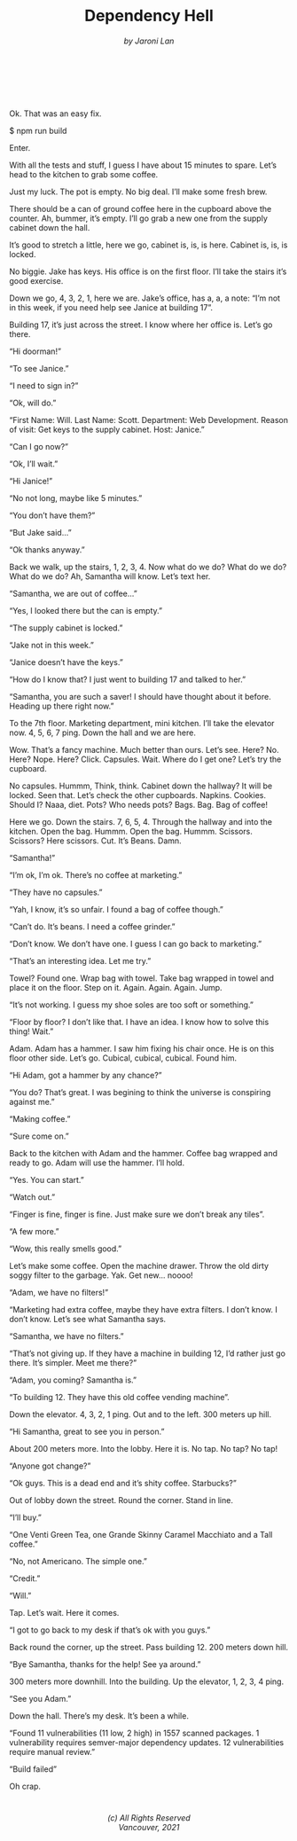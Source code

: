 <!-- Header -->
<br /><br /><br /><br /><br /><br /><br /><br /><br />
<h1 align=center>Dependency Hell</h1>
<h6 align=center>by Jaroni Lan</h6>
<br /><br /><br /><br />
<!-- End Header -->

<!-- Body -->
Ok. That was an easy fix.

$ npm run build

Enter.

With all the tests and stuff, I guess I have about 15 minutes to spare. Let’s head to the kitchen to grab some coffee. 

Just my luck. The pot is empty. No big deal. I’ll make some fresh brew.

There should be a can of ground coffee here in the cupboard above the counter. Ah, bummer, it’s empty. I’ll go grab a new one from the supply cabinet down the hall.

It’s good to stretch a little, here we go, cabinet is, is, is here. Cabinet is, is, is locked.

No biggie. Jake has keys. His office is on the first floor. I’ll take the stairs it’s good exercise.

Down we go, 4, 3, 2, 1, here we are. Jake’s office, has a, a, a note: “I’m not in this week, if you need help see Janice at building 17”.

Building 17, it’s just across the street. I know where her office is. Let’s go there. 

“Hi doorman!”

“To see Janice.”

“I need to sign in?”

“Ok, will do.”

“First Name: Will. Last Name: Scott. Department: Web Development. Reason of visit: Get keys to the supply cabinet. Host: Janice.”

“Can I go now?”

“Ok, I’ll wait.”

“Hi Janice!”

“No not long, maybe like 5 minutes.”

“You don’t have them?” 

“But Jake said...”

“Ok thanks anyway.”

Back we walk, up the stairs, 1, 2, 3, 4. Now what do we do? What do we do? What do we do? Ah, Samantha will know. Let’s text her.

“Samantha, we are out of coffee...”

“Yes, I looked there but the can is empty.”

“The supply cabinet is locked.”

“Jake not in this week.”

“Janice doesn’t have the keys.”

“How do I know that? I just went to building 17 and talked to her.”

“Samantha, you are such a saver! I should have thought about it before. Heading up there right now.”

To the 7th floor. Marketing department, mini kitchen. I’ll take the elevator now. 4, 5, 6, 7 ping. Down the hall and we are here.

Wow. That’s a fancy machine. Much better than ours. Let’s see. Here? No. Here? Nope. Here? Click. Capsules. Wait. Where do I get one? Let’s try the cupboard.

No capsules. Hummm, Think, think. Cabinet down the hallway? It will be locked. Seen that. Let’s check the other cupboards. Napkins. Cookies. Should I? Naaa, diet. Pots? Who needs pots? Bags. Bag. Bag of coffee!

Here we go. Down the stairs. 7, 6, 5, 4. Through the hallway and into the kitchen. Open the bag. Hummm. Open the bag. Hummm. Scissors. Scissors? Here scissors. Cut. It’s Beans. Damn.

“Samantha!”

“I’m ok, I’m ok. There’s no coffee at marketing.”

“They have no capsules.”

“Yah, I know, it’s so unfair. I found a bag of coffee though.”

“Can’t do. It’s beans. I need a coffee grinder.”

“Don’t know. We don’t have one. I guess I can go back to marketing.”

“That’s an interesting idea. Let me try.”

Towel? Found one. Wrap bag with towel. Take bag wrapped in towel and place it on the floor. Step on it. Again. Again. Again. Jump.

“It’s not working. I guess my shoe soles are too soft or something.”

“Floor by floor? I don’t like that. I have an idea. I know how to solve this thing! Wait.”

Adam. Adam has a hammer. I saw him fixing his chair once. He is on this floor other side. Let’s go. Cubical, cubical, cubical. Found him.

“Hi Adam, got a hammer by any chance?”

“You do? That’s great. I was begining to think the universe is conspiring against me.”

“Making coffee.”

“Sure come on.”

Back to the kitchen with Adam and the hammer. Coffee bag wrapped and ready to go. Adam will use the hammer. I’ll hold.

“Yes. You can start.”

“Watch out.”

“Finger is fine, finger is fine. Just make sure we don’t break any tiles”.

“A few more.”

“Wow, this really smells good.”

Let’s make some coffee. Open the machine drawer. Throw the old dirty soggy filter to the garbage. Yak. Get new... noooo!

“Adam, we have no filters!”

“Marketing had extra coffee, maybe they have extra filters. I don’t know. I don’t know. Let’s see what Samantha says.

“Samantha, we have no filters.”

“That’s not giving up. If they have a machine in building 12, I’d rather just go there. It’s simpler. Meet me there?”

“Adam, you coming? Samantha is.”

“To building 12. They have this old coffee vending machine”.

Down the elevator. 4, 3, 2, 1 ping. Out and to the left. 300 meters up hill.

“Hi Samantha, great to see you in person.”

About 200 meters more. Into the lobby. Here it is. No tap. No tap? No tap!

“Anyone got change?” 

“Ok guys. This is a dead end and it’s shity coffee. Starbucks?”

Out of lobby down the street. Round the corner. Stand in line.

“I’ll buy.”

“One Venti Green Tea, one Grande Skinny Caramel Macchiato and a Tall coffee.”

“No, not Americano. The simple one.”

“Credit.”

“Will.”

Tap. Let’s wait. Here it comes.

“I got to go back to my desk if that’s ok with you guys.”

Back round the corner, up the street. Pass building 12. 200 meters down hill.

“Bye Samantha, thanks for the help! See ya around.”

300 meters more downhill. Into the building. Up the elevator, 1, 2, 3, 4 ping.

“See you Adam.”

Down the hall. There’s my desk. It’s been a while.

“Found 11 vulnerabilities (11 low, 2 high) in 1557 scanned packages. 1 vulnerability requires semver-major dependency updates. 12 vulnerabilities require manual review.”

“Build failed”

Oh crap. 

<!-- End Body -->

<!-- Footer -->
#
<h6 align=center>(c) All Rights Reserved<br />
Vancouver, 2021</h6>
<!-- End Footer -->
